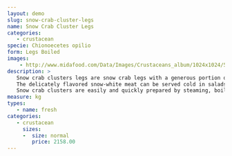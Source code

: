 ```yaml
---
layout: demo
slug: snow-crab-cluster-legs
name: Snow Crab Cluster Legs
categories:
   - crustacean
specie: Chionoecetes opilio
form: Legs Boiled
images:
    - http://www.midafood.com/Data/Images/Crustaceans_album/1024x1024/54acdd936f14b293.jpg
description: >
   Snow crab clusters legs are snow crab legs with a generous portion of the body attached.
   The delicately flavored snow-white meat can be served cold in salads, dips, stuffing, or spreads, or hot in soup, canapés, omelettes, soufflés, and pasta sauces.
   Snow crab clusters are easily and quickly prepared by steaming, boiling or baking.
measure: kg
types:
   - name: fresh
categories:
   - crustacean
     sizes:
     -  size: normal
        price: 2158.00
---
```

